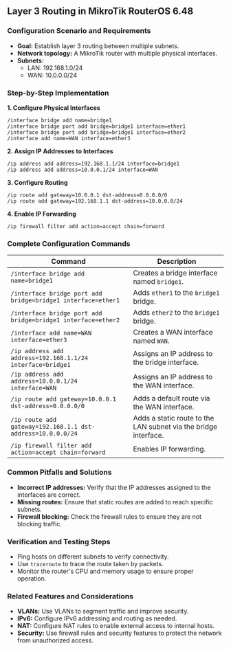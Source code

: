 ## Layer 3 Routing in MikroTik RouterOS 6.48

### Configuration Scenario and Requirements

* **Goal:** Establish layer 3 routing between multiple subnets.
* **Network topology:** A MikroTik router with multiple physical interfaces.
* **Subnets:**
    * LAN: 192.168.1.0/24
    * WAN: 10.0.0.0/24

### Step-by-Step Implementation

**1. Configure Physical Interfaces**

```
/interface bridge add name=bridge1
/interface bridge port add bridge=bridge1 interface=ether1
/interface bridge port add bridge=bridge1 interface=ether2
/interface add name=WAN interface=ether3
```

**2. Assign IP Addresses to Interfaces**

```
/ip address add address=192.168.1.1/24 interface=bridge1
/ip address add address=10.0.0.1/24 interface=WAN
```

**3. Configure Routing**

```
/ip route add gateway=10.0.0.1 dst-address=0.0.0.0/0
/ip route add gateway=192.168.1.1 dst-address=10.0.0.0/24
```

**4. Enable IP Forwarding**

```
/ip firewall filter add action=accept chain=forward
```

### Complete Configuration Commands

| Command | Description |
|---|---|
| `/interface bridge add name=bridge1` | Creates a bridge interface named `bridge1`. |
| `/interface bridge port add bridge=bridge1 interface=ether1` | Adds `ether1` to the `bridge1` bridge. |
| `/interface bridge port add bridge=bridge1 interface=ether2` | Adds `ether2` to the `bridge1` bridge. |
| `/interface add name=WAN interface=ether3` | Creates a WAN interface named `WAN`. |
| `/ip address add address=192.168.1.1/24 interface=bridge1` | Assigns an IP address to the bridge interface. |
| `/ip address add address=10.0.0.1/24 interface=WAN` | Assigns an IP address to the WAN interface. |
| `/ip route add gateway=10.0.0.1 dst-address=0.0.0.0/0` | Adds a default route via the WAN interface. |
| `/ip route add gateway=192.168.1.1 dst-address=10.0.0.0/24` | Adds a static route to the LAN subnet via the bridge interface. |
| `/ip firewall filter add action=accept chain=forward` | Enables IP forwarding. |

### Common Pitfalls and Solutions

* **Incorrect IP addresses:** Verify that the IP addresses assigned to the interfaces are correct.
* **Missing routes:** Ensure that static routes are added to reach specific subnets.
* **Firewall blocking:** Check the firewall rules to ensure they are not blocking traffic.

### Verification and Testing Steps

* Ping hosts on different subnets to verify connectivity.
* Use `traceroute` to trace the route taken by packets.
* Monitor the router's CPU and memory usage to ensure proper operation.

### Related Features and Considerations

* **VLANs:** Use VLANs to segment traffic and improve security.
* **IPv6:** Configure IPv6 addressing and routing as needed.
* **NAT:** Configure NAT rules to enable external access to internal hosts.
* **Security:** Use firewall rules and security features to protect the network from unauthorized access.